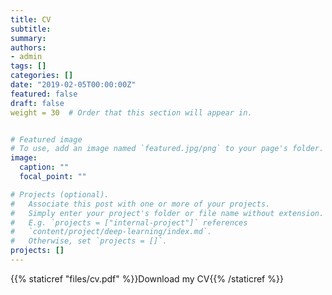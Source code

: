 ```yaml
---
title: CV
subtitle: 
summary: 
authors:
- admin
tags: []
categories: []
date: "2019-02-05T00:00:00Z"
featured: false
draft: false
weight = 30  # Order that this section will appear in.


# Featured image
# To use, add an image named `featured.jpg/png` to your page's folder. 
image:
  caption: ""
  focal_point: ""

# Projects (optional).
#   Associate this post with one or more of your projects.
#   Simply enter your project's folder or file name without extension.
#   E.g. `projects = ["internal-project"]` references 
#   `content/project/deep-learning/index.md`.
#   Otherwise, set `projects = []`.
projects: []
---
```


{{% staticref "files/cv.pdf" %}}Download my CV{{% /staticref %}}
